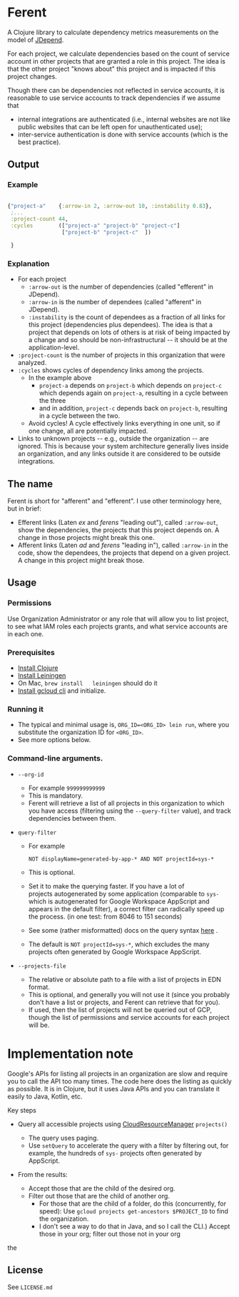 # Ferent

A Clojure library to calculate dependency metrics measurements on the model
of [JDepend](https://github.com/clarkware/jdepend).

For each project, we calculate dependencies based on the count of service account in other projects that are granted a
role in this project. The idea is that the other project "knows about"
this project and is impacted if this project changes.

Though there can be dependencies not reflected in service accounts, it is reasonable to use service accounts to track
dependencies if we assume that

* internal integrations are authenticated
  (i.e., internal websites are not like public websites that can be left open for unauthenticated use);
* inter-service authentication is done with service accounts (which is the best practice).

## Output

### Example

```clojure

{"project-a"    {:arrow-in 2, :arrow-out 10, :instability 0.83},
 ;...
 :project-count 44,
 :cycles        (["project-a" "project-b" "project-c"]
                 ["project-b" "project-c"  ]) 

 }
```

### Explanation

* For each project
    * `:arrow-out`  is the number of dependencies (called "efferent" in JDepend).
    * `:arrow-in` is the number of dependees (called "afferent" in JDepend).
    * `:instability` is the count of dependees as a fraction of all links for this project
      (dependencies plus dependees). The idea is that a project that depends on lots of others is at risk of being
      impacted by a change and so should be non-infrastructural -- it should be at the application-level.
* `:project-count`  is the number of projects in this organization that were analyzed.
* `:cycles` shows cycles of dependency links among the projects.
    * In the example above
        * `project-a` depends on `project-b`
          which depends on `project-c` which depends again on `project-a`, resulting in a cycle between the three
        * and in addition, `project-c` depends back on `project-b`, resulting in a cycle between the two.
    * Avoid cycles! A cycle effectively links everything in one unit, so if one change, all are potentially impacted.
* Links to unknown projects -- e.g., outside the organization -- are ignored. This is because your system architecture
  generally lives inside an organization, and any links outside it are considered to be outside integrations.

## The name

Ferent is short for "afferent" and "efferent". I use other terminology here, but in brief:

* Efferent links (Laten _ex_ and _ferens_ "leading out"), called  `:arrow-out`, show the dependencies, the projects that
  this project depends on. A change in those projects might break this one.
* Afferent links (Laten _ad_ and _ferens_ "leading in"), called  `:arrow-in` in the code, show the dependees, the
  projects that depend on a given project. A change in this project might break those.

## Usage

### Permissions

Use Organization Administrator or any role that will allow you to list project, to see what IAM roles each projects
grants, and what service accounts are in each one.

### Prerequisites

* [Install Clojure](https://clojure.org/guides/install_clojure)
* [Install Leiningen](https://leiningen.org/)
* On Mac, `brew install   leiningen` should do it
* [Install gcloud cli](https://cloud.google.com/sdk/docs/install) and initialize.

### Running it

* The typical and minimal usage is, `ORG_ID=<ORG_ID> lein run`, where you substitute the organization ID for `<ORG_ID>`.
* See more options below.

### Command-line arguments.

* `--org-id`
    * For example `999999999999`
    * This is mandatory.
    * Ferent will retrieve a list of all projects in this organization to which you have access (filtering using
      the `--query-filter` value), and track dependencies between them.
* `query-filter`
    * For example

      `NOT displayName=generated-by-app-* AND NOT projectId=sys-*`

    * This is optional.
    * Set it to make the querying faster. If you have a lot of  
      projects autogenerated by some application (comparable to `sys-` which is autogenerated for Google Workspace
      AppScript and appears in the default filter), a correct filter can radically speed up the process.
      (in one test: from 8046 to 151 seconds)
    * See some (rather misformatted) docs on the query
      syntax [here](https://cloud.google.com/workflows/docs/reference/googleapis/cloudresourcemanager/v3/projects/search)
      .
    * The default is `NOT projectId=sys-*`, which excludes the many projects often generated by Google Workspace
      AppScript.

* `--projects-file`
    * The relative or absolute path to a file with a list of projects in EDN format.
    * This is optional, and generally you will not use it
      (since you probably don't have a list or projects, and Ferent can retrieve that for you).
    * If used, then the list of projects will not be queried out of GCP, though the list of permissions and service
      accounts for each project will be.

# Implementation note

Google's APIs for listing all projects in an organization are slow and require you to call the API too many times. The
code here does the listing as quickly as possible. It is in Clojure, but it uses Java APIs and you can translate it
easily to Java, Kotlin, etc.

Key steps

* Query all accessible projects using [CloudResourceManager][1]
  `projects()`
    * The query uses paging.
    * Use `setQuery` to accelerate the query with a filter by filtering out, for example, the hundreds of `sys-`
      projects often generated by AppScript.

* From the results:
    * Accept those that are the child of the desired org.
    * Filter out those that are the child of another org.
        * For those that are the child of a folder, do this
          (concurrently, for speed): Use
          `gcloud projects get-ancestors $PROJECT_ID`
          to find the organization.
        * I don't see a way to do that in Java, and so I call the CLI.)
          Accept those in your org; filter out those not in your org

[1]: https://cloud.google.com/java/docs/reference/google-cloud-resourcemanager/latest/com.google.cloud.resourcemanager.v3
the

## License

See `LICENSE.md`